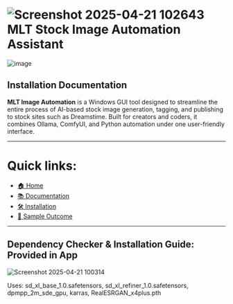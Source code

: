 # ![Screenshot 2025-04-21 102643](https://github.com/user-attachments/assets/f322d9cc-1adf-45d4-a38d-4764f62cf7bd) MLT Stock Image Automation Assistant
![image](https://github.com/user-attachments/assets/ecf069e2-bc52-4e58-9a50-97ef8abc2ba3)

## Installation Documentation

**MLT Image Automation** is a Windows GUI tool designed to streamline the entire process of AI-based stock image generation, tagging, and publishing to stock sites such as Dreamstime. Built for creators and coders, it combines Ollama, ComfyUI, and Python automation under one user-friendly interface.

---

# Quick links:
- [🏠 Home](../README.md)
- [📚 Documentation](Documentation.md)
- [🛠 Installation](INSTALLATION_GUIDE.md)
- [👀 Sample Outcome](../sample/sample.md)
  
---

## Dependency Checker & Installation Guide: Provided in App
![Screenshot 2025-04-21 100314](https://github.com/user-attachments/assets/c74dfaf8-1fca-44cb-acef-bee0e45411ea)


Uses: sd_xl_base_1.0.safetensors, sd_xl_refiner_1.0.safetensors, dpmpp_2m_sde_gpu, karras, RealESRGAN_x4plus.pth
